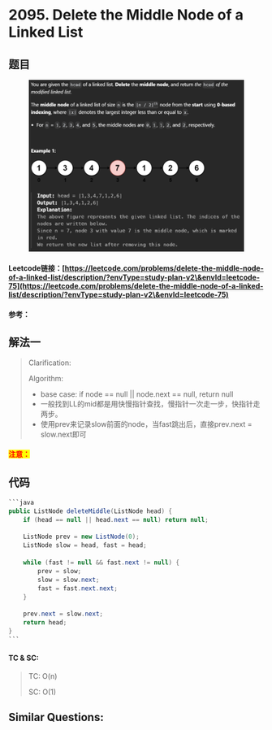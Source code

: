 # 2095. Delete the Middle Node of a Linked List

## 题目

<figure><img src="../../.gitbook/assets/image (5) (1) (1) (1) (1) (1) (1) (1) (1).png" alt=""><figcaption></figcaption></figure>

#### Leetcode链接：[https://leetcode.com/problems/delete-the-middle-node-of-a-linked-list/description/?envType=study-plan-v2\&envId=leetcode-75](https://leetcode.com/problems/delete-the-middle-node-of-a-linked-list/description/?envType=study-plan-v2\&envId=leetcode-75)

#### 参考：

## 解法一

> Clarification:&#x20;
>
> Algorithm:&#x20;
>
> * base case: if node == null || node.next == null, return null
> * 一般找到LL的mid都是用快慢指针查找，慢指针一次走一步，快指针走两步。
> * 使用prev来记录slow前面的node，当fast跳出后，直接prev.next = slow.next即可

#### <mark style="color:red;">注意：</mark>

## 代码

````java
```java
public ListNode deleteMiddle(ListNode head) {
    if (head == null || head.next == null) return null;
    
    ListNode prev = new ListNode(0);
    ListNode slow = head, fast = head;

    while (fast != null && fast.next != null) {
        prev = slow;
        slow = slow.next;
        fast = fast.next.next;
    }

    prev.next = slow.next;
    return head;
}
```
````

#### TC & SC:&#x20;

> TC: O(n)
>
> SC: O(1)

## **Similar Questions:**&#x20;
